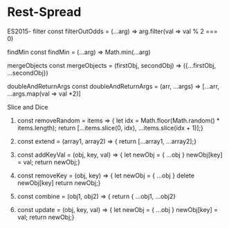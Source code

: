 # Rest-Spread


ES2015- filter
const filterOutOdds = (...arg) => arg.filter(val => val % 2 === 0)

findMin
const findMin = (...arg) => Math.min(...arg)

mergeObjects
const mergeObjects = (firstObj, secondObj) => ({...firstObj, ...secondObj})

doubleAndReturnArgs
const doubleAndReturnArgs = (arr, ...args) => [...arr, ...args.map(val => val *2)]

Slice and Dice
1)  const removeRandom = items => {
         let idx = Math.floor(Math.random() * items.length);
           return [...items.slice(0, idx), ...items.slice(idx + 1)];}

2)  const extend = (array1, array2) => {
         return [...array1, ...array2];}

3)  const addKeyVal = (obj, key, val) => {
         let newObj = { ...obj }
           newObj[key] = val;
             return newObj;}

4)  const removeKey = (obj, key) => {
        let newObj = { ...obj }
           delete newObj[key]
             return newObj;}

5)  const combine = (obj1, obj2) => {
        return { ...obj1, ...obj2}

6)  const update = (obj, key, val) => {
         let newObj = { ...obj }
             newObj[key] = val;
                   return newObj;}

